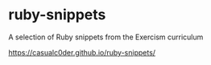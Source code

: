 # ruby-snippets
A selection of Ruby snippets from the Exercism curriculum

https://casualc0der.github.io/ruby-snippets/
